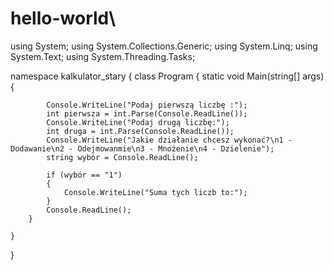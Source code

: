 # hello-world\

using System;
using System.Collections.Generic;
using System.Linq;
using System.Text;
using System.Threading.Tasks;

namespace kalkulator_stary
{
    class Program
    {
        static void Main(string[] args)
        {
            
            Console.WriteLine("Podaj pierwszą liczbę :");
            int pierwsza = int.Parse(Console.ReadLine());
            Console.WriteLine("Podaj drugą liczbę:");
            int druga = int.Parse(Console.ReadLine());
            Console.WriteLine("Jakie działanie chcesz wykonać?\n1 - Dodawanie\n2 - Odejmowanmie\n3 - Mnożenie\n4 - Dzielenie");
            string wybór = Console.ReadLine();

            if (wybór == "1")
            {
                Console.WriteLine("Suma tych liczb to:");
            }
            Console.ReadLine();
        }

    }
}

